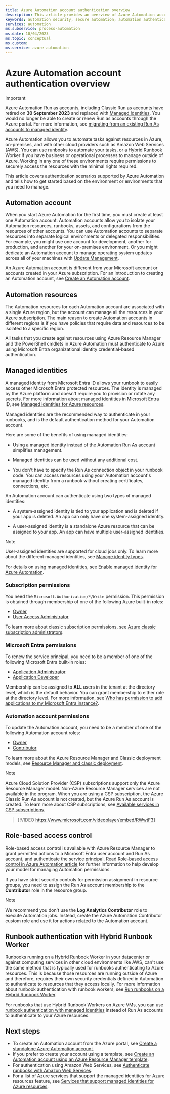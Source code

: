 ```yaml
---
title: Azure Automation account authentication overview
description: This article provides an overview of Azure Automation account authentication.
keywords: automation security, secure automation; automation authentication
services: automation
ms.subservice: process-automation
ms.date: 10/04/2023
ms.topic: conceptual 
ms.custom:
ms.service: azure-automation
---
```


# Azure Automation account authentication overview

> [!IMPORTANT]
> Azure Automation Run as accounts, including  Classic Run as accounts have retired on **30 September 2023** and replaced with [Managed Identities](automation-security-overview.md#managed-identities). You would no longer be able to create or renew Run as accounts through the Azure portal. For more information, see [migrating from an existing Run As accounts to managed identity](migrate-run-as-accounts-managed-identity.md?tabs=run-as-account#sample-scripts).

Azure Automation allows you to automate tasks against resources in Azure, on-premises, and with other cloud providers such as Amazon Web Services (AWS). You can use runbooks to automate your tasks, or a Hybrid Runbook Worker if you have business or operational processes to manage outside of Azure. Working in any one of these environments require permissions to securely access the resources with the minimal rights required.

This article covers authentication scenarios supported by Azure Automation and tells how to get started based on the environment or environments that you need to manage.


## Automation account

When you start Azure Automation for the first time, you must create at least one Automation account. Automation accounts allow you to isolate your Automation resources, runbooks, assets, and configurations from the resources of other accounts. You can use Automation accounts to separate resources into separate logical environments or delegated responsibilities. For example, you might use one account for development, another for production, and another for your on-premises environment. Or you might dedicate an Automation account to manage operating system updates across all of your machines with [Update Management](update-management/overview.md).

An Azure Automation account is different from your Microsoft account or accounts created in your Azure subscription. For an introduction to creating an Automation account, see [Create an Automation account](./quickstarts/create-azure-automation-account-portal.md).

## Automation resources

The Automation resources for each Automation account are associated with a single Azure region, but the account can manage all the resources in your Azure subscription. The main reason to create Automation accounts in different regions is if you have policies that require data and resources to be isolated to a specific region.

All tasks that you create against resources using Azure Resource Manager and the PowerShell cmdlets in Azure Automation must authenticate to Azure using Microsoft Entra organizational identity credential-based authentication.

## Managed identities

A managed identity from Microsoft Entra ID allows your runbook to easily access other Microsoft Entra protected resources. The identity is managed by the Azure platform and doesn't require you to provision or rotate any secrets. For more information about managed identities in Microsoft Entra ID, see [Managed identities for Azure resources](../active-directory/managed-identities-azure-resources/overview.md).

Managed identities are the recommended way to authenticate in your runbooks, and is the default authentication method for your Automation account.

Here are some of the benefits of using managed identities:

- Using a managed identity instead of the Automation Run As account simplifies management. 
- Managed identities can be used without any additional cost.

- You don't have to specify the Run As connection object in your runbook code. You can access resources using your Automation account's managed identity from a runbook without creating certificates, connections, etc.

An Automation account can authenticate using two types of managed identities:

- A system-assigned identity is tied to your application and is deleted if your app is deleted. An app can only have one system-assigned identity.

- A user-assigned identity is a standalone Azure resource that can be assigned to your app. An app can have multiple user-assigned identities.

> [!NOTE]
> User-assigned identities are supported for cloud jobs only. To learn more about the different managed identities, see [Manage identity types](../active-directory/managed-identities-azure-resources/overview.md#managed-identity-types).

For details on using managed identities, see [Enable managed identity for Azure Automation](enable-managed-identity-for-automation.md).

### Subscription permissions

You need the `Microsoft.Authorization/*/Write` permission. This permission is obtained through membership of one of the following Azure built-in roles:

- [Owner](../role-based-access-control/built-in-roles.md#owner)
- [User Access Administrator](../role-based-access-control/built-in-roles.md#user-access-administrator)

To learn more about classic subscription permissions, see [Azure classic subscription administrators](../role-based-access-control/classic-administrators.md).

<a name='azure-ad-permissions'></a>

### Microsoft Entra permissions

To renew the service principal, you need to be a member of one of the following Microsoft Entra built-in roles:

- [Application Administrator](../active-directory/roles/permissions-reference.md#application-administrator)
- [Application Developer](../active-directory/roles/permissions-reference.md#application-developer)

Membership can be assigned to **ALL** users in the tenant at the directory level, which is the default behavior. You can grant membership to either role at the directory level. For more information, see [Who has permission to add applications to my Microsoft Entra instance?](../active-directory/develop/how-applications-are-added.md#who-has-permission-to-add-applications-to-my-azure-ad-instance).

### Automation account permissions

To update the Automation account, you need to be a member of one of the following Automation account roles:

- [Owner](./automation-role-based-access-control.md#owner)
- [Contributor](./automation-role-based-access-control.md#contributor)

To learn more about the Azure Resource Manager and Classic deployment models, see [Resource Manager and classic deployment](../azure-resource-manager/management/deployment-models.md).

>[!NOTE]
>Azure Cloud Solution Provider (CSP) subscriptions support only the Azure Resource Manager model. Non-Azure Resource Manager services are not available in the program. When you are using a CSP subscription, the Azure Classic Run As account is not created, but the Azure Run As account is created. To learn more about CSP subscriptions, see [Available services in CSP subscriptions](/azure/cloud-solution-provider/overview/azure-csp-available-services).

> [!VIDEO https://www.microsoft.com/videoplayer/embed/RWwtF3]

## Role-based access control

Role-based access control is available with Azure Resource Manager to grant permitted actions to a Microsoft Entra user account and Run As account, and authenticate the service principal. Read [Role-based access control in Azure Automation article](automation-role-based-access-control.md) for further information to help develop your model for managing Automation permissions.

If you have strict security controls for permission assignment in resource groups, you need to assign the Run As account membership to the **Contributor** role in the resource group.

> [!NOTE]
> We recommend you don't use the **Log Analytics Contributor** role to execute Automation jobs. Instead, create the Azure Automation Contributor custom role and use it for actions related to the Automation account.

## Runbook authentication with Hybrid Runbook Worker

Runbooks running on a Hybrid Runbook Worker in your datacenter or against computing services in other cloud environments like AWS, can't use the same method that is typically used for runbooks authenticating to Azure resources. This is because those resources are running outside of Azure and therefore, requires their own security credentials defined in Automation to authenticate to resources that they access locally. For more information about runbook authentication with runbook workers, see [Run runbooks on a Hybrid Runbook Worker](automation-hrw-run-runbooks.md).

For runbooks that use Hybrid Runbook Workers on Azure VMs, you can use [runbook authentication with managed identities](automation-hrw-run-runbooks.md#runbook-auth-managed-identities) instead of Run As accounts to authenticate to your Azure resources.

## Next steps

* To create an Automation account from the Azure portal, see [Create a standalone Azure Automation account](automation-create-standalone-account.md).
* If you prefer to create your account using a template, see [Create an Automation account using an Azure Resource Manager template](quickstart-create-automation-account-template.md).
* For authentication using Amazon Web Services, see [Authenticate runbooks with Amazon Web Services](automation-config-aws-account.md).
* For a list of Azure services that support the managed identities for Azure resources feature, see [Services that support managed identities for Azure resources](../active-directory/managed-identities-azure-resources/services-support-managed-identities.md).
